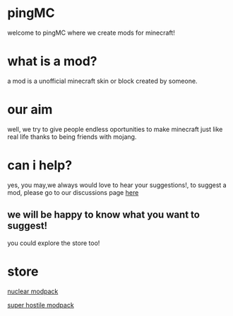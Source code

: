 # pingMC
welcome to pingMC where we create mods for minecraft!
# what is a mod?
a mod is a unofficial minecraft skin or block created by someone.
# our aim
well, we try to give people endless oportunities to make minecraft just like real life thanks to being friends with mojang.
# can i help?
yes, you may,we always would love to hear your suggestions!, to suggest a mod, please go to our discussions page [here](https://github.com/reter695/pingMC/discussions)
## we will be happy to know what you want to suggest!
you could explore the store too!
# store 
 [nuclear modpack](https://www.curseforge.com/minecraft/modpacks/nukestuffs/download?client=y)


[super hostile modpack](https://www.curseforge.com/minecraft/modpacks/super-hostile-modpack/download?client=y)
 
